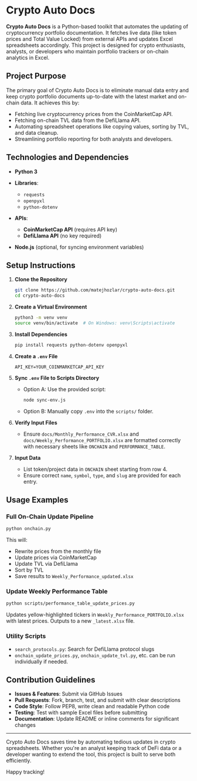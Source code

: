 # Crypto Auto Docs

**Crypto Auto Docs** is a Python-based toolkit that automates the updating of cryptocurrency portfolio documentation. It fetches live data (like token prices and Total Value Locked) from external APIs and updates Excel spreadsheets accordingly. This project is designed for crypto enthusiasts, analysts, or developers who maintain portfolio trackers or on-chain analytics in Excel.

## Project Purpose

The primary goal of Crypto Auto Docs is to eliminate manual data entry and keep crypto portfolio documents up-to-date with the latest market and on-chain data. It achieves this by:

- Fetching live cryptocurrency prices from the CoinMarketCap API.
- Fetching on-chain TVL data from the DefiLlama API.
- Automating spreadsheet operations like copying values, sorting by TVL, and data cleanup.
- Streamlining portfolio reporting for both analysts and developers.

## Technologies and Dependencies

- **Python 3**
- **Libraries**:

  - `requests`
  - `openpyxl`
  - `python-dotenv`

- **APIs**:

  - **CoinMarketCap API** (requires API key)
  - **DefiLlama API** (no key required)

- **Node.js** (optional, for syncing environment variables)

## Setup Instructions

1. **Clone the Repository**

   ```bash
   git clone https://github.com/matejhozlar/crypto-auto-docs.git
   cd crypto-auto-docs
   ```

2. **Create a Virtual Environment**

   ```bash
   python3 -m venv venv
   source venv/bin/activate  # On Windows: venv\Scripts\activate
   ```

3. **Install Dependencies**

   ```bash
   pip install requests python-dotenv openpyxl
   ```

4. **Create a `.env` File**

   ```env
   API_KEY=YOUR_COINMARKETCAP_API_KEY
   ```

5. **Sync `.env` File to Scripts Directory**

   - Option A: Use the provided script:

     ```bash
     node sync-env.js
     ```

   - Option B: Manually copy `.env` into the `scripts/` folder.

6. **Verify Input Files**

   - Ensure `docs/Monthly_Performance_CVR.xlsx` and `docs/Weekly_Performance_PORTFOLIO.xlsx` are formatted correctly with necessary sheets like `ONCHAIN` and `PERFORMANCE_TABLE`.

7. **Input Data**

   - List token/project data in `ONCHAIN` sheet starting from row 4.
   - Ensure correct `name`, `symbol`, `type`, and `slug` are provided for each entry.

## Usage Examples

### Full On-Chain Update Pipeline

```bash
python onchain.py
```

This will:

- Rewrite prices from the monthly file
- Update prices via CoinMarketCap
- Update TVL via DefiLlama
- Sort by TVL
- Save results to `Weekly_Performance_updated.xlsx`

### Update Weekly Performance Table

```bash
python scripts/performance_table_update_prices.py
```

Updates yellow-highlighted tickers in `Weekly_Performance_PORTFOLIO.xlsx` with latest prices. Outputs to a new `_latest.xlsx` file.

### Utility Scripts

- `search_protocols.py`: Search for DefiLlama protocol slugs
- `onchain_update_prices.py`, `onchain_update_tvl.py`, etc. can be run individually if needed.

## Contribution Guidelines

- **Issues & Features**: Submit via GitHub Issues
- **Pull Requests**: Fork, branch, test, and submit with clear descriptions
- **Code Style**: Follow PEP8, write clean and readable Python code
- **Testing**: Test with sample Excel files before submitting
- **Documentation**: Update README or inline comments for significant changes

---

Crypto Auto Docs saves time by automating tedious updates in crypto spreadsheets. Whether you're an analyst keeping track of DeFi data or a developer wanting to extend the tool, this project is built to serve both efficiently.

Happy tracking!
